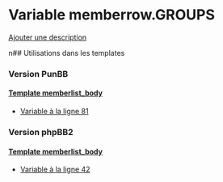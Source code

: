 # Variable memberrow.GROUPS
[Ajouter une description](https://fa-tvars.appspot.com/memberrow.GROUPS)

n## Utilisations dans les templates

### Version PunBB

#### [Template memberlist_body](punbb/memberlist_body.md)
* [Variable à la ligne 81](../punbb/memberlist_body.tpl#L81)

### Version phpBB2

#### [Template memberlist_body](subsilver/memberlist_body.md)
* [Variable à la ligne 42](../subsilver/memberlist_body.tpl#L42)